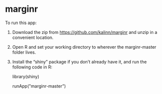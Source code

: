 # marginr

To run this app:

1. Download the zip from https://github.com/kalinn/marginr and unzip in a convenient location.
2. Open R and set your working directory to wherever the marginr-master folder lives.
3. Install the “shiny” package if you don’t already have it, and run the following code in R:

	library(shiny)
	
	runApp("marginr-master”)
